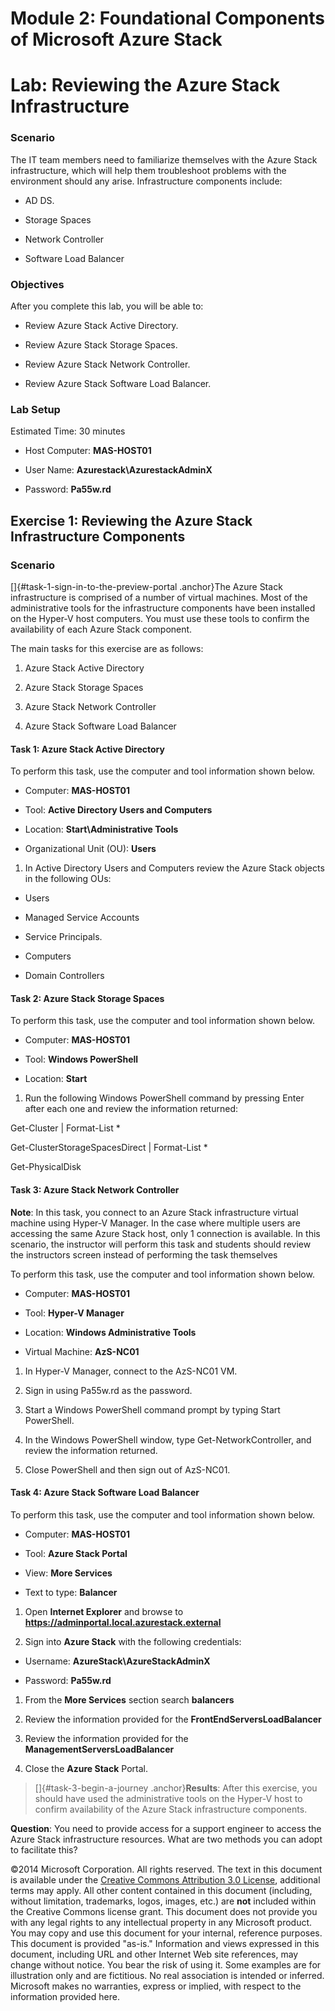 Module 2: Foundational Components of Microsoft Azure Stack
==========================================================

Lab: Reviewing the Azure Stack Infrastructure
=============================================

### Scenario

The IT team members need to familiarize themselves with the Azure Stack
infrastructure, which will help them troubleshoot problems with the
environment should any arise. Infrastructure components include:

-   AD DS.

-   Storage Spaces

-   Network Controller

-   Software Load Balancer

### Objectives

After you complete this lab, you will be able to:

-   Review Azure Stack Active Directory.

-   Review Azure Stack Storage Spaces.

-   Review Azure Stack Network Controller.

-   Review Azure Stack Software Load Balancer.

### Lab Setup

Estimated Time: 30 minutes

-   Host Computer: **MAS-HOST01**

-   User Name: **Azurestack\\AzurestackAdminX**

-   Password: **Pa55w.rd**

Exercise 1: Reviewing the Azure Stack Infrastructure Components
---------------------------------------------------------------

### Scenario

[]{#task-1-sign-in-to-the-preview-portal .anchor}The Azure Stack
infrastructure is comprised of a number of virtual machines. Most of the
administrative tools for the infrastructure components have been
installed on the Hyper-V host computers. You must use these tools to
confirm the availability of each Azure Stack component.

The main tasks for this exercise are as follows:

1.  Azure Stack Active Directory

2.  Azure Stack Storage Spaces

3.  Azure Stack Network Controller

4.  Azure Stack Software Load Balancer

#### Task 1: Azure Stack Active Directory

To perform this task, use the computer and tool information shown below.

-   Computer: **MAS-HOST01**

-   Tool: **Active Directory Users and Computers**

-   Location: **Start\\Administrative Tools**

-   Organizational Unit (OU): **Users**

1.  In Active Directory Users and Computers review the Azure Stack
    objects in the following OUs:

-   Users

-   Managed Service Accounts

-   Service Principals.

-   Computers

-   Domain Controllers

#### Task 2: Azure Stack Storage Spaces

To perform this task, use the computer and tool information shown below.

-   Computer: **MAS-HOST01**

-   Tool: **Windows PowerShell**

-   Location: **Start**

1.  Run the following Windows PowerShell command by pressing Enter after
    each one and review the information returned:

Get-Cluster | Format-List \*

Get-ClusterStorageSpacesDirect | Format-List \*

Get-PhysicalDisk

#### Task 3: Azure Stack Network Controller

**Note**: In this task, you connect to an Azure Stack infrastructure
virtual machine using Hyper-V Manager. In the case where multiple users
are accessing the same Azure Stack host, only 1 connection is available.
In this scenario, the instructor will perform this task and students
should review the instructors screen instead of performing the task
themselves

To perform this task, use the computer and tool information shown below.

-   Computer: **MAS-HOST01**

-   Tool: **Hyper-V Manager**

-   Location: **Windows Administrative Tools**

-   Virtual Machine: **AzS-NC01**

1.  In Hyper-V Manager, connect to the AzS-NC01 VM.

2.  Sign in using Pa55w.rd as the password.

3.  Start a Windows PowerShell command prompt by typing Start
    PowerShell.

4.  In the Windows PowerShell window, type Get-NetworkController, and
    review the information returned.

5.  Close PowerShell and then sign out of AzS-NC01.

#### Task 4: Azure Stack Software Load Balancer

To perform this task, use the computer and tool information shown below.

-   Computer: **MAS-HOST01**

-   Tool: **Azure Stack Portal**

-   View: **More Services**

-   Text to type: **Balancer**

1.  Open **Internet Explorer** and browse to
    **https://adminportal.local.azurestack.external**

2.  Sign into **Azure Stack** with the following credentials:

-   Username: **AzureStack\\AzureStackAdminX**

-   Password: **Pa55w.rd**

1.  From the **More Services** section search **balancers**

2.  Review the information provided for the
    **FrontEndServersLoadBalancer**

3.  Review the information provided for the
    **ManagementServersLoadBalancer**

4.  Close the **Azure Stack** Portal.

> []{#task-3-begin-a-journey .anchor}**Results**: After this exercise,
> you should have used the administrative tools on the Hyper-V host to
> confirm availability of the Azure Stack infrastructure components.

**Question**: You need to provide access for a support engineer to
access the Azure Stack infrastructure resources. What are two methods
you can adopt to facilitate this?

©2014 Microsoft Corporation. All rights reserved. The text in this
document is available under the [Creative Commons Attribution 3.0
License](https://creativecommons.org/licenses/by/3.0/legalcode),
additional terms may apply. All other content contained in this document
(including, without limitation, trademarks, logos, images, etc.) are
**not** included within the Creative Commons license grant. This
document does not provide you with any legal rights to any intellectual
property in any Microsoft product. You may copy and use this document
for your internal, reference purposes.\
This document is provided "as-is." Information and views expressed in
this document, including URL and other Internet Web site references, may
change without notice. You bear the risk of using it. Some examples are
for illustration only and are fictitious. No real association is
intended or inferred. Microsoft makes no warranties, express or implied,
with respect to the information provided here.
